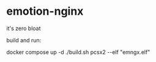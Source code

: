 # emotion-nginx

it's zero bloat

build and run:

docker compose up -d
./build.sh
pcsx2 --elf "emngx.elf"